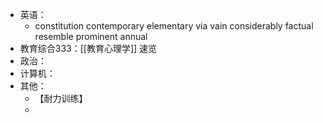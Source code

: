 - 英语：
	- constitution
	  contemporary
	  elementary
	  via
	  vain
	  considerably
	  factual
	  resemble
	  prominent
	  annual
- 教育综合333：[[教育心理学]] 速览
- 政治：
- 计算机：
- 其他：
	- 【耐力训练】
	-